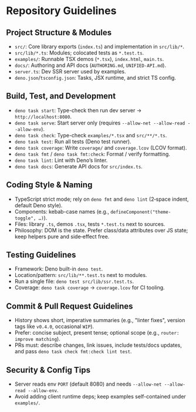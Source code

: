 # Repository Guidelines

## Project Structure & Modules

- `src/`: Core library exports (`index.ts`) and implementation in `src/lib/*`.
- `src/lib/*.ts`: Modules; colocated tests as `*.test.ts`.
- `examples/`: Runnable TSX demos (`*.tsx`), `index.html`, `main.ts`.
- `docs/`: Authoring and API docs (`AUTHORING.md`, `UNIFIED-API.md`).
- `server.ts`: Dev SSR server used by examples.
- `deno.json`/`tsconfig.json`: Tasks, JSX runtime, and strict TS config.

## Build, Test, and Development

- `deno task start`: Type-check then run dev server → `http://localhost:8080`.
- `deno task serve`: Start server only (requires
  `--allow-net --allow-read --allow-env`).
- `deno task check`: Type-check `examples/*.tsx` and `src/**/*.ts`.
- `deno task test`: Run all tests (Deno test runner).
- `deno task coverage`: Write `coverage/` and `coverage.lcov` (LCOV format).
- `deno task fmt` / `deno task fmt:check`: Format / verify formatting.
- `deno task lint`: Lint with Deno’s linter.
- `deno task docs`: Generate API docs for `src/index.ts`.

## Coding Style & Naming

- TypeScript strict mode; rely on `deno fmt` and `deno lint` (2‑space indent,
  default Deno style).
- Components: kebab-case names (e.g., `defineComponent("theme-toggle", …)`).
- Files: library `.ts`, demos `.tsx`, tests `*.test.ts` next to sources.
- Philosophy: DOM is the state. Prefer class/data attributes over JS state; keep
  helpers pure and side‑effect free.

## Testing Guidelines

- Framework: Deno built-in `deno test`.
- Location/pattern: `src/lib/**.test.ts` next to modules.
- Run a single file: `deno test src/lib/ssr.test.ts`.
- Coverage: `deno task coverage` → `coverage.lcov` for CI tooling.

## Commit & Pull Request Guidelines

- History shows short, imperative summaries (e.g., "linter fixes", version tags
  like `v0.4.0`, occasional `WIP`).
- Prefer: concise subject, present tense; optional scope (e.g.,
  `router: improve matching`).
- PRs must: describe changes, link issues, include tests/docs updates, and pass
  `deno task check fmt:check lint test`.

## Security & Config Tips

- Server reads env `PORT` (default 8080) and needs
  `--allow-net --allow-read --allow-env`.
- Avoid adding client runtime deps; keep examples self-contained under
  `examples/`.
